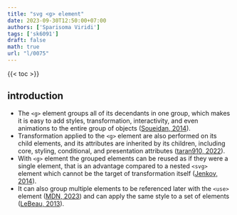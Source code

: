 ```yaml
---
title: "svg <g> element"
date: 2023-09-30T12:50:00+07:00
authors: ['Sparisoma Viridi']
tags: ['sk6091']
draft: false
math: true
url: "l/0075"
---
```

{{< toc >}}


## introduction
+ The `<g>` element groups all of its decendants in one group, which makes it is easy to add styles, transformation, interactivity, and even animations to the entire group of objects ([Soueidan, 2014](https://www.sarasoueidan.com/blog/structuring-grouping-referencing-in-svg/)).
+ Transformation applied to the `<g>` element are also performed on its child elements, and its attributes are inherited by its children, including core, styling, conditional, and presentation attributes ([taran910, 2022](https://www.geeksforgeeks.org/svg-g-element/)).
+ With `<g>` element the grouped elements can be reused as if they were a single element, that is an advantage compared to a nested `<svg>` element which cannot be the target of transformation itself ([Jenkov, 2014](https://jenkov.com/tutorials/svg/g-element.html)).
+  It can also group multiple elements to be referenced later with the `<use>` element ([MDN, 2023](https://developer.mozilla.org/en-US/docs/Web/SVG/Element/g)) and can apply the same style to a set of elements ([LeBeau, 2013](https://stackoverflow.com/a/17342735/9475509)).
